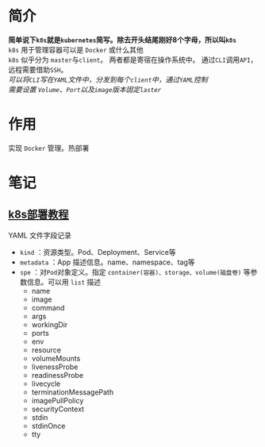 # 简介
**简单说下`k8s`就是`kubernetes`简写。除去开头结尾刚好8个字母，所以叫`k8s`**  
`k8s` 用于管理容器可以是 `Docker` 或什么其他   
`k8s` 似乎分为 `master`与`client`。
两者都是寄宿在操作系统中。
通过`CLI`调用`API`，远程需要借助`SSH`。  
_可以将`CLI`写在`YAML`文件中，分发到每个`client`中，通过`YAML`控制_  
_需要设置 `Volume`、`Port`以及`image`版本固定`laster`_


# 作用
实现 `Docker` 管理。热部署

# 笔记
## [k8s部署教程](https://kubernetes.io/docs/tasks/run-application/run-stateless-application-deployment/)  
YAML 文件字段记录
+ `kind` ：资源类型。Pod、Deployment、Service等
+ `metadata` ：App 描述信息。name、namespace、tag等
+ `spe` ：对`Pod`对象定义。指定 `container(容器)、storage、volume(磁盘卷)` 等参数信息。可以用 `list` 描述
  + name
  + image
  + command
  + args
  + workingDir
  + ports
  + env
  + resource
  + volumeMounts
  + livenessProbe
  + readinessProbe
  + livecycle
  + terminationMessagePath
  + imagePullPolicy
  + securityContext
  + stdin
  + stdinOnce
  + tty
